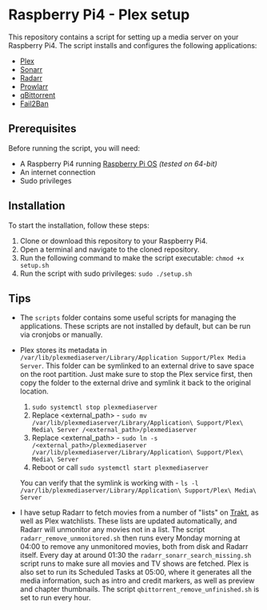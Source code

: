 # Raspberry Pi4 - Plex setup

This repository contains a script for setting up a media server on your Raspberry Pi4. The script installs and configures the following applications:

- [Plex](https://www.plex.tv/)
- [Sonarr](https://sonarr.tv/)
- [Radarr](https://radarr.video/)
- [Prowlarr](https://github.com/Prowlarr/Prowlarr)
- [qBittorrent](https://www.qbittorrent.org/)
- [Fail2Ban](https://www.fail2ban.org/)

## Prerequisites

Before running the script, you will need:

- A Raspberry Pi4 running [Raspberry Pi OS](https://www.raspberrypi.org/software/) _(tested on 64-bit)_
- An internet connection
- Sudo privileges

## Installation

To start the installation, follow these steps:

1. Clone or download this repository to your Raspberry Pi4.
2. Open a terminal and navigate to the cloned repository.
3. Run the following command to make the script executable: `chmod +x setup.sh`
4. Run the script with sudo privileges: `sudo ./setup.sh`

## Tips

* The `scripts` folder contains some useful scripts for managing the applications. These scripts are not installed by default, but can be run via cronjobs or manually.

* Plex stores its metadata in `/var/lib/plexmediaserver/Library/Application Support/Plex Media Server`. This folder can be symlinked to an external drive to save space on the root partition. Just make sure to stop the Plex service first, then copy the folder to the external drive and symlink it back to the original location.
	1. `sudo systemctl stop plexmediaserver`
	2. Replace <external_path> - `sudo mv /var/lib/plexmediaserver/Library/Application\ Support/Plex\ Media\ Server /<external_path>/plexmediaserver`
	3. Replace <external_path> - `sudo ln -s /<external_path>/plexmediaserver /var/lib/plexmediaserver/Library/Application\ Support/Plex\ Media\ Server`
	4. Reboot or call `sudo systemctl start plexmediaserver`

	You can verify that the symlink is working with - `ls -l /var/lib/plexmediaserver/Library/Application\ Support/Plex\ Media\ Server`

* I have setup Radarr to fetch movies from a number of "lists" on [Trakt](https://trakt.tv/), as well as Plex watchlists. These lists are updated automatically, and Radarr will unmonitor any movies not in a list. The script `radarr_remove_unmonitored.sh` then runs every Monday morning at 04:00 to remove any unmonitored movies, both from disk and Radarr itself. Every day at around 01:30 the `radarr_sonarr_search_missing.sh` script runs to make sure all movies and TV shows are fetched. Plex is also set to run its Scheduled Tasks at 05:00, where it generates all the media information, such as intro and credit markers, as well as preview and chapter thumbnails. The script `qbittorrent_remove_unfinished.sh` is set to run every hour.